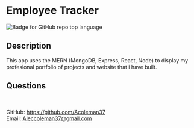 # Employee Tracker
![Badge for GitHub repo top language](https://img.shields.io/github/languages/top/Acoleman37/employee-db?style=flat&logo=appveyor)
## Description
  
This app uses the MERN (MongoDB, Express, React, Node) to display my profesional portfolio of projects and website that i have built.

## Questions

 </br>
  
GitHub: https://github.com/Acoleman37 </br>
Email: Aleccoleman37@gmail.com
